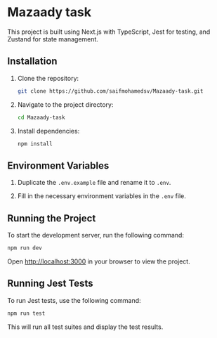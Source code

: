 # Mazaady task

This project is built using Next.js with TypeScript, Jest for testing, and Zustand for state management.

## Installation

1. Clone the repository:

   ```bash
   git clone https://github.com/saifmohamedsv/Mazaady-task.git
   ```

2. Navigate to the project directory:

   ```bash
   cd Mazaady-task
   ```

3. Install dependencies:

   ```bash
   npm install
   ```

## Environment Variables

1. Duplicate the `.env.example` file and rename it to `.env`.

2. Fill in the necessary environment variables in the `.env` file.

## Running the Project

To start the development server, run the following command:

```bash
npm run dev
```

Open [http://localhost:3000](http://localhost:3000) in your browser to view the project.

## Running Jest Tests

To run Jest tests, use the following command:

```bash
npm run test
```

This will run all test suites and display the test results.
